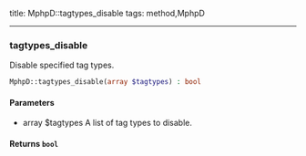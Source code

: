 title: MphpD::tagtypes_disable
tags: method,MphpD

---

<div class="method">
<h3 class="method-name">tagtypes_disable</h3>
<p>Disable specified tag types.</p>

```php
MphpD::tagtypes_disable(array $tagtypes) : bool
```

#### Parameters

*  array $tagtypes A list of tag types to disable.


#### Returns `bool`




</div>